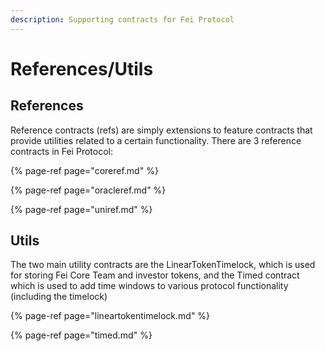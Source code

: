 ```yaml
---
description: Supporting contracts for Fei Protocol
---
```


# References/Utils

## References

Reference contracts \(refs\) are simply extensions to feature contracts that provide utilities related to a certain functionality. There are 3 reference contracts in Fei Protocol:

{% page-ref page="coreref.md" %}

{% page-ref page="oracleref.md" %}

{% page-ref page="uniref.md" %}

## Utils

The two main utility contracts are the LinearTokenTimelock, which is used for storing Fei Core Team and investor tokens, and the Timed contract which is used to add time windows to various protocol functionality \(including the timelock\)

{% page-ref page="lineartokentimelock.md" %}

{% page-ref page="timed.md" %}

